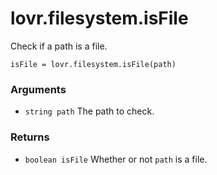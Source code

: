 <!--
category: reference
-->

lovr.filesystem.isFile
===

Check if a path is a file.

    isFile = lovr.filesystem.isFile(path)

### Arguments

- `string path` The path to check.

### Returns

- `boolean isFile` Whether or not `path` is a file.
